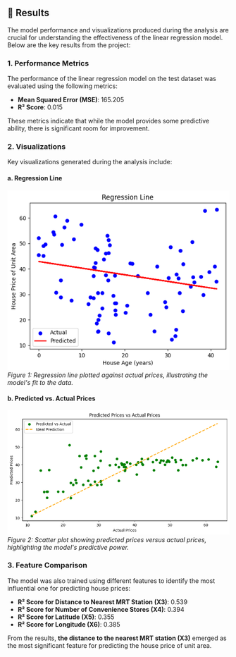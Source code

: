 ## 🎨 Results

The model performance and visualizations produced during the analysis are crucial for understanding the effectiveness of the linear regression model. Below are the key results from the project:

### 1. Performance Metrics
The performance of the linear regression model on the test dataset was evaluated using the following metrics:

- **Mean Squared Error (MSE)**: 165.205
- **R² Score**: 0.015

These metrics indicate that while the model provides some predictive ability, there is significant room for improvement.

### 2. Visualizations
Key visualizations generated during the analysis include:

#### a. Regression Line
[![Regression Line](Regression_line.png)](Regression_line.png)  
*Figure 1: Regression line plotted against actual prices, illustrating the model's fit to the data.*

#### b. Predicted vs. Actual Prices
[![Predicted vs Actual Prices](Predicted_vs_Actual_Price.png)](Predicted_vs_Actual_Price.png)  
*Figure 2: Scatter plot showing predicted prices versus actual prices, highlighting the model's predictive power.*

### 3. Feature Comparison
The model was also trained using different features to identify the most influential one for predicting house prices:

- **R² Score for Distance to Nearest MRT Station (X3)**: 0.539
- **R² Score for Number of Convenience Stores (X4)**: 0.394
- **R² Score for Latitude (X5)**: 0.355
- **R² Score for Longitude (X6)**: 0.385

From the results, **the distance to the nearest MRT station (X3)** emerged as the most significant feature for predicting the house price of unit area.
